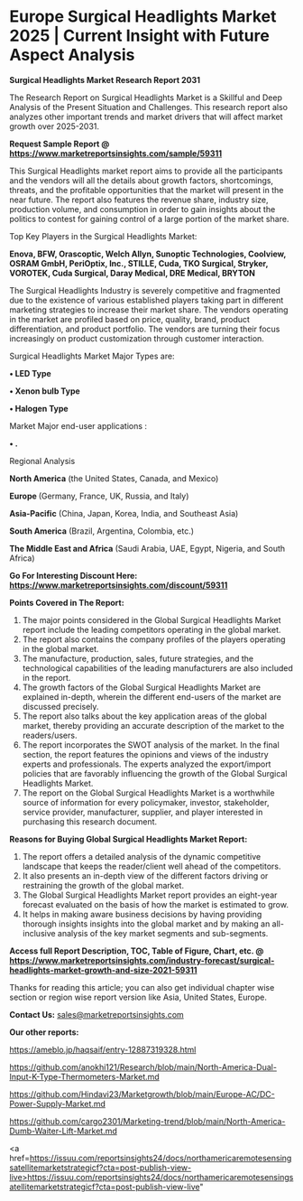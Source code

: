 # Europe Surgical Headlights Market 2025 | Current Insight with Future Aspect Analysis

<strong>Surgical Headlights Market Research Report 2031</strong>

The Research Report on Surgical Headlights Market is a Skillful and Deep Analysis of the Present Situation and Challenges. This research report also analyzes other important trends and market drivers that will affect market growth over 2025-2031.

<strong>Request Sample Report @ <a href=https://www.marketreportsinsights.com/sample/59311>https://www.marketreportsinsights.com/sample/59311</a></strong>

This Surgical Headlights market report aims to provide all the participants and the vendors will all the details about growth factors, shortcomings, threats, and the profitable opportunities that the market will present in the near future. The report also features the revenue share, industry size, production volume, and consumption in order to gain insights about the politics to contest for gaining control of a large portion of the market share.

Top Key Players in the Surgical Headlights Market:

<strong>Enova, BFW, Orascoptic, Welch Allyn, Sunoptic Technologies, Coolview, OSRAM GmbH, PeriOptix, Inc., STILLE, Cuda, TKO Surgical, Stryker, VOROTEK, Cuda Surgical, Daray Medical, DRE Medical, BRYTON</strong>

The Surgical Headlights Industry is severely competitive and fragmented due to the existence of various established players taking part in different marketing strategies to increase their market share. The vendors operating in the market are profiled based on price, quality, brand, product differentiation, and product portfolio. The vendors are turning their focus increasingly on product customization through customer interaction.

Surgical Headlights Market Major Types are:

<strong>• LED Type

• Xenon bulb Type

• Halogen Type</strong>

Market Major end-user applications :

<strong>• .</strong>

Regional Analysis

</u><strong><b>North America</b></strong> (the United States, Canada, and Mexico)

<strong><b>Europe </b></strong>(Germany, France, UK, Russia, and Italy)

<strong><b>Asia-Pacific</b></strong> (China, Japan, Korea, India, and Southeast Asia)

<strong><b>South America</b></strong> (Brazil, Argentina, Colombia, etc.)

<strong><b>The Middle East and Africa</b></strong> (Saudi Arabia, UAE, Egypt, Nigeria, and South Africa)

<strong>Go For Interesting Discount Here: <a href=https://www.marketreportsinsights.com/discount/59311>https://www.marketreportsinsights.com/discount/59311</a></strong>

<strong>Points Covered in The Report:</strong>
<ol>
  <li>The major points considered in the Global Surgical Headlights Market report include the leading competitors operating in the global market.</li>
  <li>The report also contains the company profiles of the players operating in the global market.</li>
  <li>The manufacture, production, sales, future strategies, and the technological capabilities of the leading manufacturers are also included in the report.</li>
  <li>The growth factors of the Global Surgical Headlights Market are explained in-depth, wherein the different end-users of the market are discussed precisely.</li>
  <li>The report also talks about the key application areas of the global market, thereby providing an accurate description of the market to the readers/users.</li>
  <li>The report incorporates the SWOT analysis of the market. In the final section, the report features the opinions and views of the industry experts and professionals. The experts analyzed the export/import policies that are favorably influencing the growth of the Global Surgical Headlights Market.</li>
  <li>The report on the Global Surgical Headlights Market is a worthwhile source of information for every policymaker, investor, stakeholder, service provider, manufacturer, supplier, and player interested in purchasing this research document.</li>
</ol>
<strong>Reasons for Buying Global Surgical Headlights Market Report:</strong>

<ol>
  <li>The report offers a detailed analysis of the dynamic competitive landscape that keeps the reader/client well ahead of the competitors.</li>
  <li>It also presents an in-depth view of the different factors driving or restraining the growth of the global market.</li>
  <li>The Global Surgical Headlights Market report provides an eight-year forecast evaluated on the basis of how the market is estimated to grow.</li>
  <li>It helps in making aware business decisions by having providing thorough insights insights into the global market and by making an all-inclusive analysis of the key market segments and sub-segments.</li>
</ol>
<strong>Access full Report Description, TOC, Table of Figure, Chart, etc. @ <a href=https://www.marketreportsinsights.com/industry-forecast/surgical-headlights-market-growth-and-size-2021-59311>https://www.marketreportsinsights.com/industry-forecast/surgical-headlights-market-growth-and-size-2021-59311</a></strong>


Thanks for reading this article; you can also get individual chapter wise section or region wise report version like Asia, United States, Europe.

<strong>Contact Us:</strong>
sales@marketreportsinsights.com

<strong>Our other reports:</strong>

<a href=https://ameblo.jp/haqsaif/entry-12887319328.html>https://ameblo.jp/haqsaif/entry-12887319328.html</a>

<a href=https://github.com/anokhi121/Research/blob/main/North-America-Dual-Input-K-Type-Thermometers-Market.md>https://github.com/anokhi121/Research/blob/main/North-America-Dual-Input-K-Type-Thermometers-Market.md</a>

<a href=https://github.com/Hindavi23/Marketgrowth/blob/main/Europe-AC/DC-Power-Supply-Market.md>https://github.com/Hindavi23/Marketgrowth/blob/main/Europe-AC/DC-Power-Supply-Market.md</a>

<a href=https://github.com/cargo2301/Marketing-trend/blob/main/North-America-Dumb-Waiter-Lift-Market.md>https://github.com/cargo2301/Marketing-trend/blob/main/North-America-Dumb-Waiter-Lift-Market.md</a>

<a href=https://issuu.com/reportsinsights24/docs/northamericaremotesensingsatellitemarketstrategicf?cta=post-publish-view-live>https://issuu.com/reportsinsights24/docs/northamericaremotesensingsatellitemarketstrategicf?cta=post-publish-view-live</a>"
